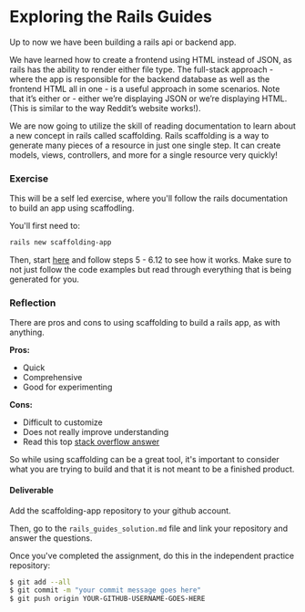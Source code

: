 # Exploring the Rails Guides

Up to now we have been building a rails api or backend app.

We have learned how to create a frontend using HTML instead of JSON, as rails has the ability to render either file type. The full-stack approach - where the app is responsible for the backend database as well as the frontend HTML all in one - is a useful approach in some scenarios. Note that it’s either or - either we’re displaying JSON or we’re displaying HTML. (This is similar to the way Reddit’s website works!).

We are now going to utilize the skill of reading documentation to learn about a new concept in rails called scaffolding. Rails scaffolding is a way to generate many pieces of a resource in just one single step. It can create models, views, controllers, and more for a single resource very quickly! 


### Exercise 

This will be a self led exercise, where you'll follow the rails documentation to build an app using scaffodling. 

You'll first need to:

```bash
rails new scaffolding-app
```

Then, start <a href="https://guides.rubyonrails.org/v3.2.8/getting_started.html#getting-up-and-running-quickly-with-scaffolding" target="_blank">here</a> and follow steps 5 - 6.12 to see how it works. Make sure to not just follow the code examples but read through everything that is being generated for you.

### Reflection

There are pros and cons to using scaffolding to build a rails app, as with anything. 

**Pros:**
- Quick
- Comprehensive
- Good for experimenting

**Cons:**
- Difficult to customize
- Does not really improve understanding
- Read this top <a href="https://stackoverflow.com/questions/6735468/why-do-ruby-on-rails-professionals-not-use-scaffolding" target="_blank">stack overflow answer</a>

So while using scaffolding can be a great tool, it's important to consider what you are trying to build and that it is not meant to be a finished product. 


#### Deliverable
Add the scaffolding-app repository to your github account. 

Then, go to the `rails_guides_solution.md` file and link your repository and answer the questions. 

Once you've completed the assignment, do this in the independent practice repository:

```bash
$ git add --all
$ git commit -m "your commit message goes here"
$ git push origin YOUR-GITHUB-USERNAME-GOES-HERE
```
